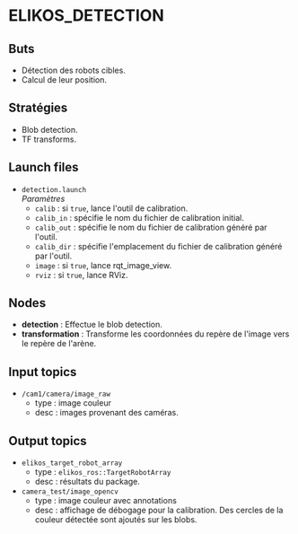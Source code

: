 # ELIKOS_DETECTION  
## Buts  
* Détection des robots cibles.  
* Calcul de leur position.  

## Stratégies  
* Blob detection.  
* TF transforms.  

## Launch files  
* `detection.launch`  
*Paramètres*  
    * `calib` : si `true`, lance l'outil de calibration.  
    * `calib_in` : spécifie le nom du fichier de calibration initial.  
    * `calib_out` : spécifie le nom du fichier de calibration généré par l'outil.  
    * `calib_dir` : spécifie l'emplacement du fichier de calibration généré par l'outil.  
    * `image` : si `true`, lance rqt_image_view.  
    * `rviz` : si `true`, lance RViz.

## Nodes  
* **detection** : Effectue le blob detection.  
* **transformation** : Transforme les coordonnées du repère de l'image vers le repère de l'arène.  

## Input topics  
* `/cam1/camera/image_raw`  
    * type : image couleur  
    * desc : images provenant des caméras.  

## Output topics  
* `elikos_target_robot_array`  
    * type : `elikos_ros::TargetRobotArray`  
    * desc : résultats du package.  
* `camera_test/image_opencv`  
    * type : image couleur avec annotations  
    * desc : affichage de débogage pour la calibration. Des cercles de la couleur détectée sont ajoutés sur les blobs.  